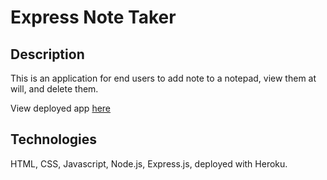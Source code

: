 # Express Note Taker

## Description

This is an application for end users to add note to a notepad, view them at will, and delete them.

View deployed app <a href="https://limitless-crag-34630.herokuapp.com/">here</a>

## Technologies

HTML, CSS, Javascript, Node.js, Express.js, deployed with Heroku.
